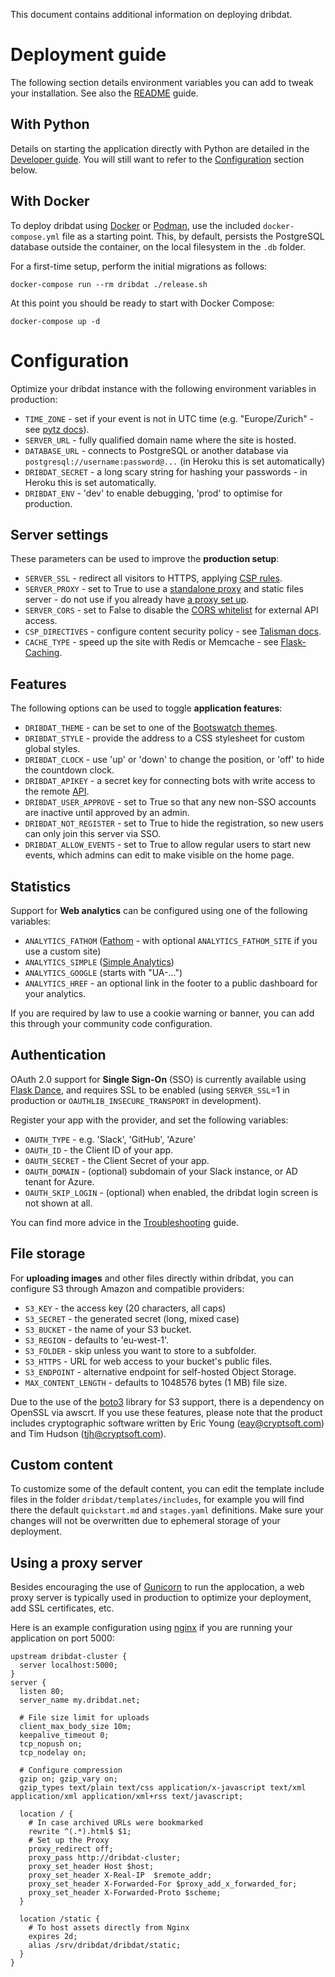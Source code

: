 This document contains additional information on deploying dribdat.

# Deployment guide

The following section details environment variables you can add to tweak your installation. See also the [README](https://github.com/dribdat/dribdat#quickstart) guide.

## With Python

Details on starting the application directly with Python are detailed in the [Developer guide](contribute). You will still want to refer to the [Configuration](#Configuration) section below.

## With Docker

To deploy dribdat using [Docker](https://www.docker.com/) or [Podman](https://docs.podman.io/en/latest/index.html), use the included `docker-compose.yml` file as a starting point. This, by default, persists the PostgreSQL database outside the container, on the local filesystem in the `.db` folder.

For a first-time setup, perform the initial migrations as follows:

`docker-compose run --rm dribdat ./release.sh`

At this point you should be ready to start with Docker Compose:

`docker-compose up -d`

# Configuration

Optimize your dribdat instance with the following environment variables in production:

* `TIME_ZONE` - set if your event is not in UTC time (e.g. "Europe/Zurich" - see [pytz docs](https://pythonhosted.org/pytz/)).
* `SERVER_URL` - fully qualified domain name where the site is hosted.
* `DATABASE_URL` - connects to PostgreSQL or another database via `postgresql://username:password@...` (in Heroku this is set automatically)
* `DRIBDAT_SECRET` - a long scary string for hashing your passwords - in Heroku this is set automatically.
* `DRIBDAT_ENV` - 'dev' to enable debugging, 'prod' to optimise for production.

## Server settings

These parameters can be used to improve the **production setup**:

* `SERVER_SSL` - redirect all visitors to HTTPS, applying [CSP rules](https://developers.google.com/web/fundamentals/security/csp).
* `SERVER_PROXY` - set to True to use a [standalone proxy](https://flask.palletsprojects.com/en/2.0.x/deploying/wsgi-standalone/#proxy-setups) and static files server - do not use if you already have [a proxy set up](#using-a-proxy-server).
* `SERVER_CORS` - set to False to disable the [CORS whitelist](https://flask.palletsprojects.com/en/2.0.x/deploying/wsgi-standalone/#proxy-setups) for external API access.
* `CSP_DIRECTIVES` - configure content security policy - see [Talisman docs](https://github.com/GoogleCloudPlatform/flask-talisman#content-security-policy).
* `CACHE_TYPE` - speed up the site with Redis or Memcache - see [Flask-Caching](https://flask-caching.readthedocs.io/en/latest/index.html#configuring-flask-caching).

## Features

The following options can be used to toggle **application features**:

* `DRIBDAT_THEME` - can be set to one of the [Bootswatch themes](https://bootswatch.com/).
* `DRIBDAT_STYLE` - provide the address to a CSS stylesheet for custom global styles.
* `DRIBDAT_CLOCK` - use 'up' or 'down' to change the position, or 'off' to hide the countdown clock.
* `DRIBDAT_APIKEY` - a secret key for connecting bots with write access to the remote [API](#api).
* `DRIBDAT_USER_APPROVE` - set to True so that any new non-SSO accounts are inactive until approved by an admin.
* `DRIBDAT_NOT_REGISTER` - set to True to hide the registration, so new users can only join this server via SSO.
* `DRIBDAT_ALLOW_EVENTS` - set to True to allow regular users to start new events, which admins can edit to make visible on the home page.

## Statistics

Support for **Web analytics** can be configured using one of the following variables:

* `ANALYTICS_FATHOM` ([Fathom](https://usefathom.com/) - with optional `ANALYTICS_FATHOM_SITE` if you use a custom site)
* `ANALYTICS_SIMPLE` ([Simple Analytics](https://simpleanalytics.com))
* `ANALYTICS_GOOGLE` (starts with "UA-...")
* `ANALYTICS_HREF` - an optional link in the footer to a public dashboard for your analytics.

If you are required by law to use a cookie warning or banner, you can add this through your community code configuration.

## Authentication

OAuth 2.0 support for **Single Sign-On** (SSO) is currently available using [Flask Dance](https://flask-dance.readthedocs.io/), and requires SSL to be enabled (using `SERVER_SSL`=1 in production or `OAUTHLIB_INSECURE_TRANSPORT` in development).

Register your app with the provider, and set the following variables:

* `OAUTH_TYPE` - e.g. 'Slack', 'GitHub', 'Azure'
* `OAUTH_ID` - the Client ID of your app.
* `OAUTH_SECRET` - the Client Secret of your app.
* `OAUTH_DOMAIN` - (optional) subdomain of your Slack instance, or AD tenant for Azure.
* `OAUTH_SKIP_LOGIN` - (optional) when enabled, the dribdat login screen is not shown at all.

You can find more advice in the [Troubleshooting](trouble#need-help-setting-up-sso) guide.

## File storage

For **uploading images** and other files directly within dribdat, you can configure S3 through Amazon and compatible providers:

* `S3_KEY` - the access key (20 characters, all caps)
* `S3_SECRET` - the generated secret (long, mixed case)
* `S3_BUCKET` - the name of your S3 bucket.
* `S3_REGION` - defaults to 'eu-west-1'.
* `S3_FOLDER` - skip unless you want to store to a subfolder.
* `S3_HTTPS` - URL for web access to your bucket's public files.
* `S3_ENDPOINT` - alternative endpoint for self-hosted Object Storage.
* `MAX_CONTENT_LENGTH` - defaults to 1048576 bytes (1 MB) file size.

Due to the use of the [boto3](https://github.com/boto/boto3/) library for S3 support, there is a dependency on OpenSSL via awscrt. If you use these features, please note that the product includes cryptographic software written by Eric Young (eay@cryptsoft.com) and Tim Hudson (tjh@cryptsoft.com).

## Custom content

To customize some of the default content, you can edit the template include files in the folder `dribdat/templates/includes`, for example you will find there the default `quickstart.md` and `stages.yaml` definitions. Make sure your changes will not be overwritten due to ephemeral storage of your deployment.

## Using a proxy server

Besides encouraging the use of [Gunicorn](https://flask.palletsprojects.com/en/2.0.x/deploying/wsgi-standalone/#) to run the applocation, a web proxy server is typically used in production to optimize your deployment, add SSL certificates, etc.

Here is an example configuration using [nginx](https://nginx.org/) if you are running your application on port 5000:

```
upstream dribdat-cluster {
  server localhost:5000;
}
server {
  listen 80;
  server_name my.dribdat.net;

  # File size limit for uploads
  client_max_body_size 10m;
  keepalive_timeout 0;
  tcp_nopush on;
  tcp_nodelay on;

  # Configure compression
  gzip on; gzip_vary on;
  gzip_types text/plain text/css application/x-javascript text/xml application/xml application/xml+rss text/javascript;

  location / {
    # In case archived URLs were bookmarked
    rewrite ^(.*).html$ $1;
    # Set up the Proxy
    proxy_redirect off;
    proxy_pass http://dribdat-cluster;
    proxy_set_header Host $host;
    proxy_set_header X-Real-IP  $remote_addr;
    proxy_set_header X-Forwarded-For $proxy_add_x_forwarded_for;
    proxy_set_header X-Forwarded-Proto $scheme;
  }

  location /static {
    # To host assets directly from Nginx
    expires 2d;
    alias /srv/dribdat/dribdat/static;
  }
}
```
